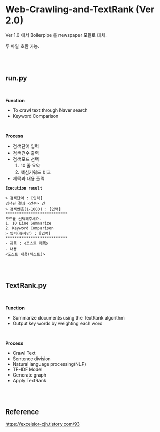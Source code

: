 # Web-Crawling-and-TextRank (Ver 2.0)

Ver 1.0 에서 Boilerpipe 를 newspaper 모듈로 대체.

두 파일 호환 가능.

<br>
<br>

## run.py

<br>

<b>Function</b>
- To crawl text through Naver search
- Keyword Comparison

<br>

<b>Process</b>
- 검색단어 입력
- 검색건수 출력
- 검색모드 선택
  1. 10 줄 요약
  2. 핵심키워드 비교
- 제목과 내용 출력

<pre><code><b>Execution result</b>

> 검색단어 : [입력]
검색된 결과 <건수> 건
> 검색번호(1-1000) : [입력]
***************************
모드를 선택해주세요.
1. 10 Line Summarize
2. Keyword Comparison
> 입력(숫자만) : [입력]
***************************
- 제목 : <포스트 제목>
- 내용
<포스트 내용(텍스트)>
</code></pre>

<br>
<br>

## TextRank.py

<br>

<b>Function</b>
- Summarize documents using the TextRank algorithm
- Output key words by weighting each word

<br>

<b>Process</b>
- Crawl Text
- Sentence division
- Natural language processing(NLP)
- TF-IDF Model
- Generate graph
- Apply TextRank

<br>
<br>

## Reference
https://excelsior-cjh.tistory.com/93

